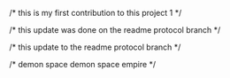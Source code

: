 /*
this is my first contribution to this project 1
*/

/*
this update was done on the readme protocol branch
*/

/*
this update to the readme protocol branch
*/


/*
demon space
demon space empire
*/